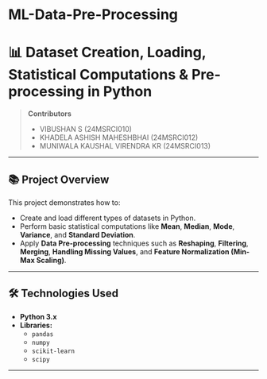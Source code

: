 # ML-Data-Pre-Processing

# 📊 Dataset Creation, Loading, Statistical Computations & Pre-processing in Python

> **Contributors**  
> - VIBUSHAN S (24MSRCI010)  
> - KHADELA ASHISH MAHESHBHAI (24MSRCI012)  
> - MUNIWALA KAUSHAL VIRENDRA KR (24MSRCI013)

---

## 📚 Project Overview

This project demonstrates how to:
- Create and load different types of datasets in Python.
- Perform basic statistical computations like **Mean**, **Median**, **Mode**, **Variance**, and **Standard Deviation**.
- Apply **Data Pre-processing** techniques such as **Reshaping**, **Filtering**, **Merging**, **Handling Missing Values**, and **Feature Normalization (Min-Max Scaling)**.

---

## 🛠 Technologies Used

- **Python 3.x**
- **Libraries:**
  - `pandas`
  - `numpy`
  - `scikit-learn`
  - `scipy`

---
